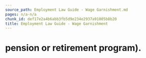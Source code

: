 ```yaml
---
source_path: Employment Law Guide - Wage Garnishment.md
pages: n/a-n/a
chunk_id: def17e2a4b6abb3fb5d9e234e2937a91005b8b20
title: Employment Law Guide - Wage Garnishment
---
```

# pension or retirement program).
